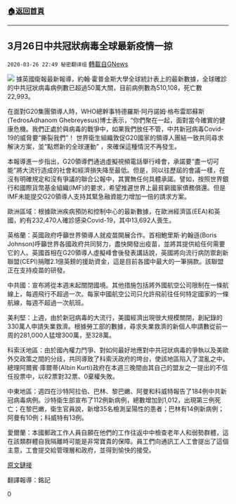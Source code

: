 ###  [:house:返回首頁](https://github.com/ourhimalayas/txt)
---

## 3月26日中共冠狀病毒全球最新疫情一掠
`2020-03-26 22:49 秘密翻译组` [轉載自GNews](https://gnews.org/zh-hant/153892/)

![](https://s3-ap-northeast-1.amazonaws.com/news.guo.offload.media/wp-content/uploads/2020/03/26224506/1B6E1752-8540-449A-BF34-759626B38728.jpeg)
據英國衛報最新報導，約翰·霍普金斯大學全球統計表上的最新數據，全球確診的中共冠狀病毒病例數已超過50萬大關，目前病例數為510,108，死亡數22,993。

在面對G20集團領導人時，WHO總幹事特德羅斯·阿丹諾姆·格布雷耶蘇斯(TedrosAdhanom Ghebreyesus)博士表示，“你們聚在一起，面對當今確實的健康危機。我們正處於與病毒的戰爭中，如果我們放任不管，中共新冠病毒Covid-19的威脅要“撕裂我們”！ 世界衛生組織敦促G20國家的領導人團結一致共同尋求解決方案，並“點燃新的全球運動” ，來確保這種情況不再發生。

本報導進一步指出，G20領導們通過虛擬視頻電話舉行峰會，承諾要“盡一切可能”將大流行造成的社會和經濟損失降至最低。但是，同以往歷屆的會議一樣，在沒有明確規定和沒有爭議的聯合公報中，其實無任何具體承諾。譬如，按照世界銀行和國際貨幣基金組織(IMF)的要求，希望推遲世界上最貧窮國家債務償還。但是IMF未能提交G20領導人支持其緊急融資能力增加一倍的請求方案。

歐洲區域：根據歐洲疾病預防和控制中心的最新數據，在歐洲經濟區(EEA)和英國，約有232,470人確診感染Covid-19，其中13,692人喪生。

英格蘭：英國政府呼籲世界領導人就疫苗開展合作。首相鮑里斯·約翰遜(Boris Johnson)呼籲世界各國政府共同努力，盡快開發出疫苗，並將其提供給任何需要它的人。英國首相在G20領導人虛擬峰會後發表講話說，英國將向流行病防禦創新聯盟(CEPI)捐贈2.1億英鎊的援助資金，這是目前各國中最大的一筆捐款。該聯盟正在支持疫苗的研發。

中共國：宣布將從本週末起關閉國境。其他措施包括將外國航空公司限制在一條航線上，每週飛行不超過一次。每家中國航空公司只允許飛前往任何特定國家的一條航線，每週不超過一次航班。

美利堅：上週，由於新冠病毒的大流行，美國經濟出現很大規模關閉，創紀錄的330萬人申請失業救濟。根據勞工部的數據，尋求失業救濟的新個人申請數從前一周的281,000人猛增300萬，至328萬。

科索沃地區：由於國內權力鬥爭、對如何最好地應對中共冠狀病毒的爭執以及美歐外交政策之間的分歧，共同導致了科索沃政府的垮台，使該地區陷入了混亂之中。總理阿爾賓·庫爾蒂(Albin Kurti)政府在本週三晚間由其自己的盟友之一提出的不信任投票中，以82票對32票、0棄權失敗。

中東地區：週四在沙特阿拉伯、巴林、黎巴嫩、阿曼和科威特報告了184例中共新冠病毒病例。沙特衛生部宣布了112例新病例，總數增加到1,012，出現第三例死亡；在黎巴嫩，衛生官員說，新增35名檢測呈陽性的患者；巴林有14例新病例；阿曼有10例；科威特有13例。

愛爾蘭：本國郵政工作人員自願在他們的工作往返中中檢查老年人和弱勢群體，這在該類群體自我隔離時可能是非常寶貴的保障。員工們向通訊工人工會提出了這個主意，工會提交給管理層和政府，並得到愉快的接受。

[原文鏈接](https://www.theguardian.com/world/2020/mar/26/coronavirus-latest-at-a-glance-mar-26?utm_term=Autofeed&amp;CMP=twt_gu&amp;utm_medium&amp;utm_source=Twitter#Echobox=1585247898)

翻譯報導：銘記



0

